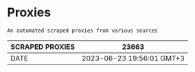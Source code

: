 # Proxies
    An automated scraped proxies from various sources

| SCRAPED PROXIES | 23663            |
|-----------------|---------------------------|
| DATE            | 2023-06-23 19:56:01 GMT+3          |